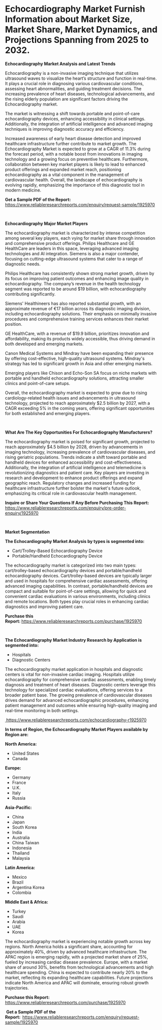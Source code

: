 <p><h1>Echocardiography Market Furnish Information about Market Size, Market Share, Market Dynamics, and Projections Spanning from 2025 to 2032.</h1></p><p><strong>Echocardiography Market Analysis and Latest Trends</strong></p>
<p><p>Echocardiography is a non-invasive imaging technique that utilizes ultrasound waves to visualize the heart’s structure and function in real-time. It plays a crucial role in diagnosing various cardiovascular conditions, assessing heart abnormalities, and guiding treatment decisions. The increasing prevalence of heart diseases, technological advancements, and the rising elderly population are significant factors driving the Echocardiography market. </p><p>The market is witnessing a shift towards portable and point-of-care echocardiography devices, enhancing accessibility in clinical settings. Additionally, the integration of artificial intelligence and advanced imaging techniques is improving diagnostic accuracy and efficiency. </p><p>Increased awareness of early heart disease detection and improved healthcare infrastructure further contribute to market growth. The Echocardiography Market is expected to grow at a CAGR of 11.3% during the forecast period, with a notable boost from innovations in imaging technology and a growing focus on preventive healthcare. Furthermore, collaboration between key market players is likely to lead to enhanced product offerings and expanded market reach, positioning echocardiography as a vital component in the management of cardiovascular health. Overall, the landscape of echocardiography is evolving rapidly, emphasizing the importance of this diagnostic tool in modern medicine.</p></p>
<p><strong>Get a Sample PDF of the Report:&nbsp;</strong> <a href="https://www.reliableresearchreports.com/enquiry/request-sample/1925970?utm_campaign=3446&utm_medium=2&utm_source=Github&utm_content=ia&utm_term=13042025&utm_id=echocardiography">https://www.reliableresearchreports.com/enquiry/request-sample/1925970</a></p>
<p>&nbsp;</p>
<p><strong>Echocardiography Major Market Players</strong></p>
<p><p>The echocardiography market is characterized by intense competition among several key players, each vying for market share through innovation and comprehensive product offerings. Philips Healthcare and GE HealthCare are leaders in this space, leveraging advanced imaging technologies and AI integration. Siemens is also a major contender, focusing on cutting-edge ultrasound systems that cater to a range of diagnostic needs.</p><p>Philips Healthcare has consistently shown strong market growth, driven by its focus on improving patient outcomes and enhancing image quality in echocardiography. The company’s revenue in the health technology segment was reported to be around $19 billion, with echocardiography contributing significantly.</p><p>Siemens' Healthineers has also reported substantial growth, with an approximate revenue of €17 billion across its diagnostic imaging division, including echocardiography solutions. Their emphasis on minimally invasive procedures and comprehensive training services enhances their market position.</p><p>GE HealthCare, with a revenue of $19.9 billion, prioritizes innovation and affordability, making its products widely accessible, thus driving demand in both developed and emerging markets. </p><p>Canon Medical Systems and Mindray have been expanding their presence by offering cost-effective, high-quality ultrasound systems. Mindray's strategy has led to significant growth in Asia and other emerging markets.</p><p>Emerging players like Chison and Echo-Son SA focus on niche markets with portable and handheld echocardiography solutions, attracting smaller clinics and point-of-care setups.</p><p>Overall, the echocardiography market is expected to grow due to rising cardiology-related health issues and advancements in ultrasound technology, projected to reach approximately $2.5 billion by 2027, with a CAGR exceeding 5% in the coming years, offering significant opportunities for both established and emerging players.</p></p>
<p>&nbsp;</p>
<p><strong>What Are The Key Opportunities For Echocardiography Manufacturers?</strong></p>
<p><p>The echocardiography market is poised for significant growth, projected to reach approximately $4.5 billion by 2028, driven by advancements in imaging technology, increasing prevalence of cardiovascular diseases, and rising geriatric populations. Trends indicate a shift toward portable and handheld devices for enhanced accessibility and cost-effectiveness. Additionally, the integration of artificial intelligence and telemedicine is revolutionizing diagnostics and patient care. Key players are investing in research and development to enhance product offerings and expand geographic reach. Regulatory changes and increased funding for healthcare infrastructure further bolster the market's future outlook, emphasizing its critical role in cardiovascular health management.</p></p>
<p><strong>Inquire or Share Your Questions If Any Before Purchasing This Report:</strong> <a href="https://www.reliableresearchreports.com/enquiry/pre-order-enquiry/1925970?utm_campaign=3446&utm_medium=2&utm_source=Github&utm_content=ia&utm_term=13042025&utm_id=echocardiography">https://www.reliableresearchreports.com/enquiry/pre-order-enquiry/1925970</a></p>
<p>&nbsp;</p>
<p><strong>Market Segmentation</strong></p>
<p><strong>The Echocardiography Market Analysis by types is segmented into:</strong></p>
<p><ul><li>Cart/Trolley-Based Echocardiography Device</li><li>Portable/Handheld Echocardiography Device</li></ul></p>
<p><p>The echocardiography market is categorized into two main types: cart/trolley-based echocardiography devices and portable/handheld echocardiography devices. Cart/trolley-based devices are typically larger and used in hospitals for comprehensive cardiac assessments, offering advanced imaging capabilities. In contrast, portable/handheld devices are compact and suitable for point-of-care settings, allowing for quick and convenient cardiac evaluations in various environments, including clinics and remote locations. Both types play crucial roles in enhancing cardiac diagnostics and improving patient care.</p></p>
<p><strong>Purchase this Report:&nbsp;</strong><a href="https://www.reliableresearchreports.com/purchase/1925970?utm_campaign=3446&utm_medium=2&utm_source=Github&utm_content=ia&utm_term=13042025&utm_id=echocardiography">https://www.reliableresearchreports.com/purchase/1925970</a></p>
<p>&nbsp;</p>
<p><strong>The Echocardiography Market Industry Research by Application is segmented into:</strong></p>
<p><ul><li>Hospitals</li><li>Diagnostic Centers</li></ul></p>
<p><p>The echocardiography market application in hospitals and diagnostic centers is vital for non-invasive cardiac imaging. Hospitals utilize echocardiography for comprehensive cardiac assessments, enabling timely diagnosis and treatment of heart diseases. Diagnostic centers leverage this technology for specialized cardiac evaluations, offering services to a broader patient base. The growing prevalence of cardiovascular diseases drives demand for advanced echocardiographic procedures, enhancing patient management and outcomes while ensuring high-quality imaging and real-time monitoring in both settings.</p></p>
<p><a href="https://www.reliableresearchreports.com/echocardiography-r1925970?utm_campaign=3446&utm_medium=2&utm_source=Github&utm_content=ia&utm_term=13042025&utm_id=echocardiography">&nbsp;https://www.reliableresearchreports.com/echocardiography-r1925970</a></p>
<p><strong>In terms of Region, the Echocardiography Market Players available by Region are:</strong></p>
<p>
    <p> <strong> North America: </strong>
        <ul>
            <li>United States</li>
            <li>Canada</li>
        </ul>
        </p> 
    <p> <strong> Europe: </strong>
        <ul>
            <li>Germany</li>
            <li>France</li>
            <li>U.K.</li>
            <li>Italy</li>
            <li>Russia</li>
        </ul>
        </p> 
    <p> <strong> Asia-Pacific: </strong>
        <ul>
            <li>China</li>
            <li>Japan</li>
            <li>South Korea</li>
            <li>India</li>
            <li>Australia</li>
            <li>China Taiwan</li>
            <li>Indonesia</li>
            <li>Thailand</li>
            <li>Malaysia</li>
        </ul>
        </p> 
    <p> <strong> Latin America: </strong>
        <ul>
            <li>Mexico</li>
            <li>Brazil</li>
            <li>Argentina Korea</li>
            <li>Colombia</li>
        </ul>
        </p> 
    <p> <strong> Middle East & Africa: </strong>
        <ul>
            <li>Turkey</li>
            <li>Saudi</li>
            <li>Arabia</li>
            <li>UAE</li>
            <li>Korea</li>
        </ul>
    </p>
    </p>
<p><p>The echocardiography market is experiencing notable growth across key regions. North America holds a significant share, accounting for approximately 40%, driven by advanced healthcare infrastructure. The APAC region is emerging rapidly, with a projected market share of 25%, fueled by increasing cardiac disease prevalence. Europe, with a market share of around 30%, benefits from technological advancements and high healthcare spending. China is expected to contribute nearly 20% to the market, reflecting its expanding healthcare capabilities. Future projections indicate North America and APAC will dominate, ensuring robust growth trajectories.</p></p>
<p><strong>Purchase this Report: </strong><a href="https://www.reliableresearchreports.com/purchase/1925970?utm_campaign=3446&utm_medium=2&utm_source=Github&utm_content=ia&utm_term=13042025&utm_id=echocardiography">https://www.reliableresearchreports.com/purchase/1925970</a></p>
<p>&nbsp;<strong>Get a Sample PDF of the Report:&nbsp;&nbsp;</strong><a href="https://www.reliableresearchreports.com/enquiry/request-sample/1925970?utm_campaign=3446&utm_medium=2&utm_source=Github&utm_content=ia&utm_term=13042025&utm_id=echocardiography">https://www.reliableresearchreports.com/enquiry/request-sample/1925970</a></p>
<p><strong></strong></p>
<p><p></p><p></p><p></p></p>